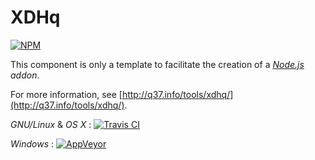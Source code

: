 # XDHq

[![NPM](https://nodei.co/npm/xdhq.png)](https://nodei.co/npm/xdhq/)

This component is only a template to facilitate the creation of a [*Node.js*](http://en.wikipedia.org/wiki/Node.js) *addon*.

For more information, see [http://q37.info/tools/xdhq/](http://q37.info/tools/xdhq/).

*GNU/Linux* & *OS X* : [![Travis CI](https://travis-ci.org/epeios-q37/xdhq-node.png)](https://travis-ci.org/epeios-q37/xdhq-node)
 
*Windows* : [![AppVeyor](http://ci.appveyor.com/api/projects/status/github/epeios-q37/xdhq-node)](http://ci.appveyor.com/project/epeios-q37/xdhq-node)




